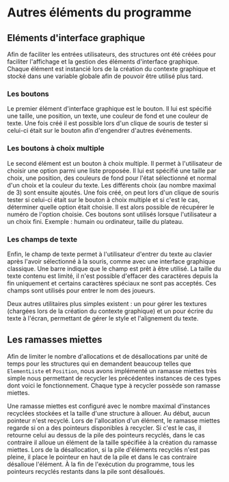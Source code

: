 
Autres éléments du programme
=======================

Eléments d'interface graphique
---------------------------------

Afin de faciliter les entrées utilisateurs, des structures ont été créées pour faciliter l'affichage et la gestion des éléments d'interface graphique. Chaque élément est instancié lors de la création du contexte graphique et stocké dans une variable globale afin de pouvoir être utilisé plus tard.

### Les boutons

Le premier élément d'interface graphique est le bouton. Il lui est spécifié une taille, une position, un texte, une couleur de fond et une couleur de texte. Une fois créé il est possible lors d'un clique de souris de tester si celui-ci était sur le bouton afin d'engendrer d'autres événements.

### Les boutons à choix multiple

Le second élément est un bouton à choix multiple. Il permet à l'utilisateur de choisir une option parmi une liste proposée. Il lui est spécifié une taille par choix, une position, des couleurs de fond pour l'état sélectionné et normal d'un choix et la couleur du texte. Les différents choix (au nombre maximal de 3) sont ensuite ajoutés. Une fois créé, on peut lors d'un clique de souris tester si celui-ci était sur le bouton à choix multiple et si c'est le cas, déterminer quelle option était choisie. Il est alors possible de récupérer le numéro de l'option choisie. Ces boutons sont utilisés lorsque l'utilisateur a un choix fini. Exemple : humain ou ordinateur, taille du plateau.

### Les champs de texte

Enfin, le champ de texte permet à l'utilisateur d'entrer du texte au clavier après l'avoir sélectionné à la souris, comme avec une interface graphique classique. Une barre indique que le champ est prêt à être utilisé. La taille du texte contenu est limité, il n'est possible d'effacer des caractères depuis la fin uniquement et certains caractères spéciaux ne sont pas acceptés. Ces champs sont utilisés pour entrer le nom des joueurs.

Deux autres utilitaires plus simples existent : un pour gérer les textures (chargées lors de la création du contexte graphique) et un pour écrire du texte à l'écran, permettant de gérer le style et l'alignement du texte.
      
Les ramasses miettes
------------------------------

Afin de limiter le nombre d'allocations et de désallocations par unité de temps pour les structures qui en demandent beaucoup telles que `ElementListe` et `Position`, nous avons implémenté un ramasse miettes très simple nous permettant de recycler les précédentes instances de ces types dont voici le fonctionnement. Chaque type à recycler possède son ramasse miettes.

Une ramasse miettes est configuré avec le nombre maximal d'instances recyclées stockées et la taille d'une structure à allouer. Au début, aucun pointeur n'est recyclé. Lors de l'allocation d'un élément, le ramasse miettes regarde si on a des pointeurs disponibles à recycler. Si c'est le cas, il retourne celui au dessus de la pile des pointeurs recyclés, dans le cas contraire il alloue un élément de la taille spécifiée à la création du ramasse miettes. Lors de la désallocation, si la pile d'éléments recyclés n'est pas pleine, il place le pointeur en haut de la pile et dans le cas contraire désalloue l'élément. À la fin de l'exécution du programme, tous les pointeurs recyclés restants dans la pile sont désalloués.

